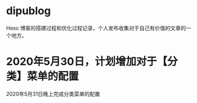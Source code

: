 # dipublog
Hexo 博客的搭建过程和优化过程记录，个人发布收集对于自己有价值的文章的一个地方。

# 2020年5月30日，计划增加对于【分类】菜单的配置
2020年5月31日晚上完成分类菜单的配置


